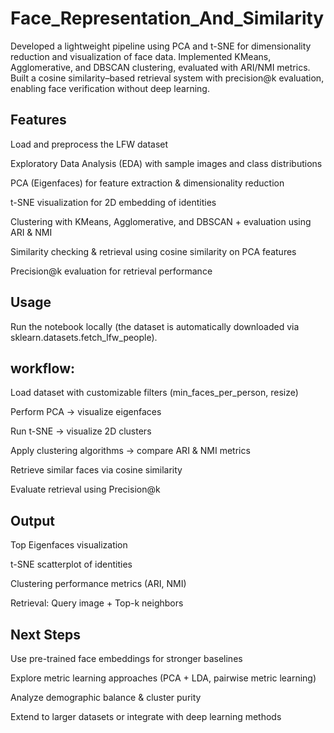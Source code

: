 # Face_Representation_And_Similarity
Developed a lightweight pipeline using PCA and t-SNE for dimensionality reduction and visualization of face data. Implemented KMeans, Agglomerative, and DBSCAN clustering, evaluated with ARI/NMI metrics. Built a cosine similarity–based retrieval system with precision@k evaluation, enabling face verification without deep learning.

## Features
Load and preprocess the LFW dataset

Exploratory Data Analysis (EDA) with sample images and class distributions

PCA (Eigenfaces) for feature extraction & dimensionality reduction

t-SNE visualization for 2D embedding of identities

Clustering with KMeans, Agglomerative, and DBSCAN + evaluation using ARI & NMI

Similarity checking & retrieval using cosine similarity on PCA features

Precision@k evaluation for retrieval performance


## Usage

Run the notebook locally (the dataset is automatically downloaded via sklearn.datasets.fetch_lfw_people).

## workflow:

Load dataset with customizable filters (min_faces_per_person, resize)

Perform PCA → visualize eigenfaces

Run t-SNE → visualize 2D clusters

Apply clustering algorithms → compare ARI & NMI metrics

Retrieve similar faces via cosine similarity

Evaluate retrieval using Precision@k

## Output

Top Eigenfaces visualization

t-SNE scatterplot of identities

Clustering performance metrics (ARI, NMI)

Retrieval: Query image + Top-k neighbors

## Next Steps

Use pre-trained face embeddings for stronger baselines

Explore metric learning approaches (PCA + LDA, pairwise metric learning)

Analyze demographic balance & cluster purity

Extend to larger datasets or integrate with deep learning methods

